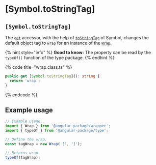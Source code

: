 # \[Symbol.toStringTag]

## `[Symbol.toStringTag]`

The [`get`](https://developer.mozilla.org/en-US/docs/Web/JavaScript/Reference/Functions/get) accessor, with the help of [`toStringTag`](https://developer.mozilla.org/en-US/docs/Web/JavaScript/Reference/Global\_Objects/Symbol/toStringTag) of Symbol, changes the default object tag to `wrap` for an instance of the [`Wrap`](../../wrap.md).

{% hint style="info" %}
**Good to know:** The property can be read by the `typeOf()` function of the type package.
{% endhint %}

{% code title="wrap.class.ts" %}
```typescript
public get [Symbol.toStringTag](): string {
  return 'wrap';
}
```
{% endcode %}

## Example usage

```typescript
// Example usage.
import { Wrap } from '@angular-package/wrapper';
import { typeOf } from '@angular-package/type';

// Define the wrap.
const tagWrap = new Wrap('[', ']');

// Returns wrap.
typeOf(tagWrap);
```

